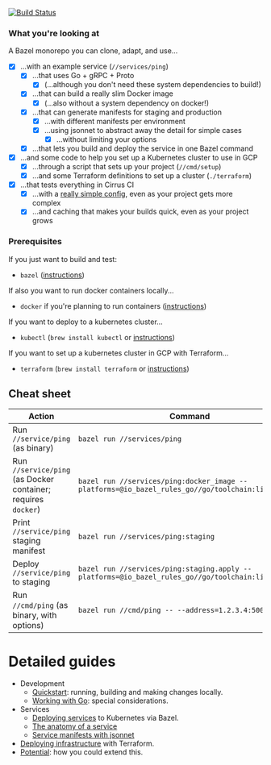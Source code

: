 [![Build Status](https://api.cirrus-ci.com/github/enginoid/monorepo-base.svg)](https://cirrus-ci.com/github/enginoid/monorepo-base)

### What you're looking at

A Bazel monorepo you can clone, adapt, and use...

  - [x] ...with an example service (`//services/ping`)
    - [x] ...that uses Go + gRPC + Proto
      - [x] (...although you don't need these system dependencies to build!)
    - [x] ...that can build a really slim Docker image
      - [x] (...also without a system dependency on docker!)
    - [x] ...that can generate manifests for staging and production
      - [x] ...with different manifests per environment
      - [x] ...using jsonnet to abstract away the detail for simple cases
        - [x] ...without limiting your options
    - [x] ...that lets you build and deploy the service in one Bazel command
  - [x] ...and some code to help you set up a Kubernetes cluster to use in GCP
    - [x] ...through a script that sets up your project (`//cmd/setup`)
    - [x] ...and some Terraform definitions to set up a cluster (`./terraform`)
  - [x] ...that tests everything in Cirrus CI
    - [x] ...with a [really simple config](./.cirrus.yml), even as your project gets more complex
    - [x] ...and caching that makes your builds quick, even as your project grows

### Prerequisites

If you just want to build and test:
   * `bazel` ([instructions](https://docs.bazel.build/versions/master/install.html))

If also you want to run docker containers locally...
   * `docker` if you're planning to run containers ([instructions](https://docs.docker.com/get-docker/))

If you want to deploy to a kubernetes cluster...
   * `kubectl` (`brew install kubectl` or [instructions](https://kubernetes.io/docs/tasks/tools/install-kubectl/))
 
If you want to set up a kubernetes cluster in GCP with Terraform...
   * `terraform` (`brew install terraform` or [instructions](https://learn.hashicorp.com/terraform/getting-started/install.html#installing-terraform))

## Cheat sheet

| Action | Command |
| --- | --- |
| Run `//service/ping` (as binary) | `bazel run //services/ping` |
| Run `//service/ping` (as Docker container; requires `docker`) | `bazel run //services/ping:docker_image --platforms=@io_bazel_rules_go//go/toolchain:linux_amd64` |
| Print `//service/ping` staging manifest | `bazel run //services/ping:staging` |
| Deploy `//service/ping` to staging | `bazel run //services/ping:staging.apply --platforms=@io_bazel_rules_go//go/toolchain:linux_amd64` |
| Run `//cmd/ping` (as binary, with options) | `bazel run //cmd/ping -- --address=1.2.3.4:50051` |

# Detailed guides

 * Development
     * [Quickstart](./docs/development/quickstart.md): running, building and making changes locally.
     * [Working with Go](./docs/development/working-with-go.md): special considerations.
 * Services
     * [Deploying services](./docs/services/deploying.md) to Kubernetes via Bazel.
     * [The anatomy of a service](./docs/services/anatomy.md)
     * [Service manifests with jsonnet](./docs/services/manifests.md)
 * [Deploying infrastructure](./docs/deploying-infrastructure.md) with Terraform.
 * [Potential](./docs/potential.md): how you could extend this.



